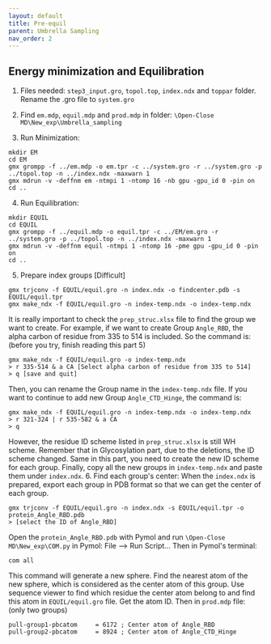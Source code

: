 ```yaml
---
layout: default
title: Pre-equil
parent: Umbrella Sampling
nav_order: 2
---
```


## Energy minimization and Equilibration

1. Files needed: `step3_input.gro`, `topol.top`, `index.ndx` and `toppar` folder. Rename the .gro file to `system.gro`

2. Find `em.mdp`, `equil.mdp` and `prod.mdp` in folder: `\Open-Close MD\New_exp\Umbrella_sampling`

3. Run Minimization:
```
mkdir EM
cd EM
gmx grompp -f ../em.mdp -o em.tpr -c ../system.gro -r ../system.gro -p ../topol.top -n ../index.ndx -maxwarn 1
gmx mdrun -v -deffnm em -ntmpi 1 -ntomp 16 -nb gpu -gpu_id 0 -pin on
cd ..
```
4. Run Equilibration:
```
mkdir EQUIL
cd EQUIL
gmx grompp -f ../equil.mdp -o equil.tpr -c ../EM/em.gro -r ../system.gro -p ../topol.top -n ../index.ndx -maxwarn 1
gmx mdrun -v -deffnm equil -ntmpi 1 -ntomp 16 -pme gpu -gpu_id 0 -pin on
cd ..
```
5. Prepare index groups [Difficult]
```
gmx trjconv -f EQUIL/equil.gro -n index.ndx -o findcenter.pdb -s EQUIL/equil.tpr
gmx make_ndx -f EQUIL/equil.gro -n index-temp.ndx -o index-temp.ndx
```
It is really important to check the `prep_struc.xlsx` file to find the group we want to create. For example, if we want to create Group `Angle_RBD`, the alpha carbon of residue from 335 to 514 is included. So the command is: (before you try, finish reading this part 5)
```
gmx make_ndx -f EQUIL/equil.gro -o index-temp.ndx
> r 335-514 & a CA [Select alpha carbon of residue from 335 to 514]
> q [save and quit]
```
Then, you can rename the Group name in the `index-temp.ndx` file. If you want to continue to add new Group `Angle_CTD_Hinge`, the command is:
```
gmx make_ndx -f EQUIL/equil.gro -n index-temp.ndx -o index-temp.ndx
> r 321-324 | r 535-582 & a CA
> q
```
However, the residue ID scheme listed in `prep_struc.xlsx` is still WH scheme. Remember that in Glycosylation part, due to the deletions, the ID scheme changed. Same in this part, you need to create the new ID scheme for each group. Finally, copy all the new groups in `index-temp.ndx` and paste them under `index.ndx`.
6. Find each group's center:
When the `index.ndx` is prepared, export each group in PDB format so that we can get the center of each group.
```
gmx trjconv -f EQUIL/equil.gro -n index.ndx -s EQUIL/equil.tpr -o protein_Angle_RBD.pdb
> [select the ID of Angle_RBD]
```
Open the `protein_Angle_RBD.pdb` with Pymol and run `\Open-Close MD\New_exp\COM.py` in Pymol: File --> Run Script...
Then in Pymol's terminal:
```
com all
```
This command will generate a new sphere. Find the nearest atom of the new sphere, which is considered as the center atom of this group. Use sequence viewer to find which residue the center atom belong to and find this atom in `EQUIL/equil.gro` file. Get the atom ID. Then in `prod.mdp` file: (only two groups)
```
pull-group1-pbcatom     = 6172 ; Center atom of Angle_RBD
pull-group2-pbcatom     = 8924 ; Center atom of Angle_CTD_Hinge
```